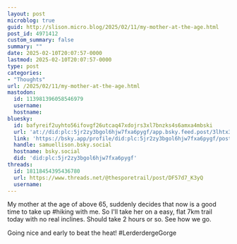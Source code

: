```yaml
---
layout: post
microblog: true
guid: http://slison.micro.blog/2025/02/11/my-mother-at-the-age.html
post_id: 4971412
custom_summary: false
summary: ""
date: 2025-02-10T20:07:57-0000
lastmod: 2025-02-10T20:07:57-0000
type: post
categories:
- "Thoughts"
url: /2025/02/11/my-mother-at-the-age.html
mastodon:
  id: 113981396058546979
  username: 
  hostname: 
bluesky:
  id: bafyreif2uyhto56ifovgf26utcaq47xdojrs3xl7bnzks4s6amxa4mbski
  url: 'at://did:plc:5jr2zy3bgol6hjw7fxa6pygf/app.bsky.feed.post/3lhtx3xg3kn2h'
  link: 'https://bsky.app/profile/did:plc:5jr2zy3bgol6hjw7fxa6pygf/post/3lhtx3xg3kn2h'
  handle: samuellison.bsky.social
  hostname: bsky.social
  did: 'did:plc:5jr2zy3bgol6hjw7fxa6pygf'
threads:
  id: 18118454395436780
  url: https://www.threads.net/@thesporetrail/post/DF57d7_K3yQ
  username: 
---
```

My mother at the age of above 65, suddenly decides that now is a good time to take up #hiking with me. So I'll take her on a easy, flat 7km trail today with no real inclines. Should take 2 hours or so. See how we go.

Going nice and early to beat the heat! #LerderdergeGorge
